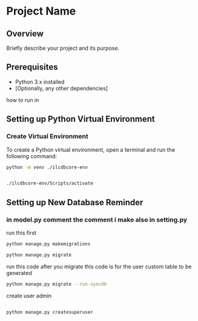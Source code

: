 # Project Name

## Overview

Briefly describe your project and its purpose.

## Prerequisites

- Python 3.x installed
- [Optionally, any other dependencies]

how to run in 

## Setting up Python Virtual Environment

### Create Virtual Environment

To create a Python virtual environment, open a terminal and run the following command:

```bash
python -m venv ./ilcdbcore-env


./ilcdbcore-env/Scripts/activate

```

## Setting up New Database Reminder

### in model.py comment the comment i make also in setting.py

run this first

```bash
python manage.py makemigrations

python manage.py migrate
```

run this code after you migrate
this code is for the user custom table to be generated

```bash
python manage.py migrate --run-syncdb

```

create user admin

```bash

python manage.py createsuperuser     

```
